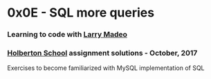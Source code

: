 # 0x0E - SQL more queries

### Learning to code with [Larry Madeo](https://twitter.com/larmalade)

### [Holberton School](https://www.holbertonschool.com) assignment solutions - October, 2017

Exercises to become familiarized with MySQL implementation of SQL
